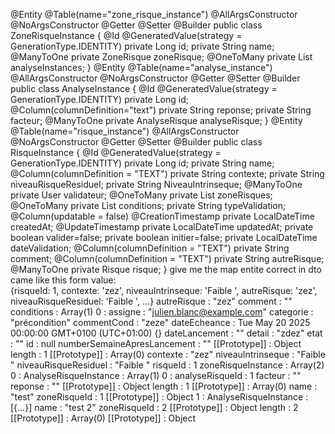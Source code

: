 @Entity
@Table(name="zone_risque_instance")
@AllArgsConstructor
@NoArgsConstructor
@Getter
@Setter
@Builder
public class ZoneRisqueInstance {
    @Id
    @GeneratedValue(strategy = GenerationType.IDENTITY)
    private Long id;
    private String name;
    @ManyToOne
    private ZoneRisque zoneRisque;
    @OneToMany
    private List<AnalyseInstance> analyseInstances;
}
@Entity
@Table(name="analyse_instance")
@AllArgsConstructor
@NoArgsConstructor
@Getter
@Setter
@Builder
public class AnalyseInstance {
    @Id
    @GeneratedValue(strategy = GenerationType.IDENTITY)
    private Long id;
    @Column(columnDefinition="text")
    private String reponse;
    private String facteur;
    @ManyToOne
    private AnalyseRisque analyseRisque;
}
@Entity
@Table(name="risque_instance")
@AllArgsConstructor
@NoArgsConstructor
@Getter
@Setter
@Builder
public class RisqueInstance {
    @Id
    @GeneratedValue(strategy = GenerationType.IDENTITY)
    private Long id;
    private String name;
    @Column(columnDefinition = "TEXT")
    private String contexte;
    private String niveauRisqueResiduel;
    private String NiveauIntrinseque;
    @ManyToOne
    private User validateur;
    @OneToMany
    private List<ZoneRisqueInstance> zoneRisques;
    @OneToMany
    private List<Conditions> conditions;
    private String typeValidation;
    @Column(updatable = false)
    @CreationTimestamp
    private LocalDateTime createdAt;
    @UpdateTimestamp
    private LocalDateTime updatedAt;
    private boolean valider=false;
    private boolean initier=false;
    private LocalDateTime dateValidation;
    @Column(columnDefinition = "TEXT")
    private String comment;
    @Column(columnDefinition = "TEXT")
    private String autreRisque;
    @ManyToOne
    private Risque risque;
}
give me the map entite correct 
in dto came like this
form value:  
{risqueId: 1, contexte: 'zez', niveauIntrinseque: 'Faible  ', autreRisque: 'zez', niveauRisqueResiduel: 'Faible  ', …}
autreRisque
: 
"zez"
comment
: 
""
conditions
: 
Array(1)
0
: 
assigne
: 
"julien.blanc@example.com"
categorie
: 
"précondition"
commentCond
: 
"zeze"
dateEcheance
: 
Tue May 20 2025 00:00:00 GMT+0100 (UTC+01:00) {}
dateLancement
: 
""
detail
: 
"zdez"
etat
: 
""
id
: 
null
numberSemaineApresLancement
: 
""
[[Prototype]]
: 
Object
length
: 
1
[[Prototype]]
: 
Array(0)
contexte
: 
"zez"
niveauIntrinseque
: 
"Faible  "
niveauRisqueResiduel
: 
"Faible  "
risqueId
: 
1
zoneRisqueInstance
: 
Array(2)
0
: 
AnalyseRisqueInstance
: 
Array(1)
0
: 
analyseRisqueId
: 
1
facteur
: 
""
reponse
: 
""
[[Prototype]]
: 
Object
length
: 
1
[[Prototype]]
: 
Array(0)
name
: 
"test"
zoneRisqueId
: 
1
[[Prototype]]
: 
Object
1
: 
AnalyseRisqueInstance
: 
[{…}]
name
: 
"test 2"
zoneRisqueId
: 
2
[[Prototype]]
: 
Object
length
: 
2
[[Prototype]]
: 
Array(0)
[[Prototype]]
: 
Object
